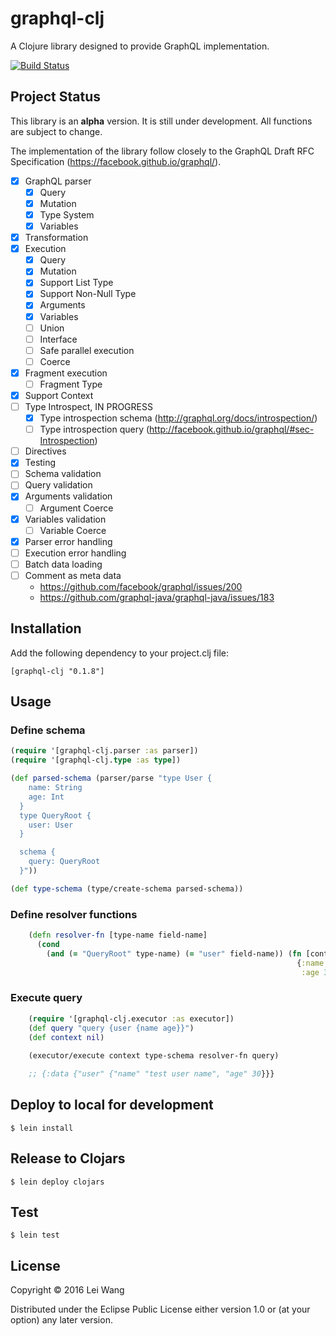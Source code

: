 # graphql-clj

A Clojure library designed to provide GraphQL implementation.

[![Build Status](https://travis-ci.org/tendant/graphql-clj.svg?branch=master)](https://travis-ci.org/tendant/graphql-clj)

## Project Status

This library is an **alpha** version. It is still under development. All functions are subject to change.

The implementation of the library follow closely to the GraphQL Draft RFC Specification (https://facebook.github.io/graphql/).

- [x] GraphQL parser
    * [x] Query
    * [x] Mutation
    * [x] Type System
    * [x] Variables
- [x] Transformation
- [x] Execution
    * [x] Query
    * [x] Mutation
    * [x] Support List Type
    * [x] Support Non-Null Type
    * [x] Arguments
    * [x] Variables
    * [ ] Union
    * [ ] Interface
    * [ ] Safe parallel execution
    * [ ] Coerce
- [x] Fragment execution
    * [ ] Fragment Type
- [x] Support Context
- [ ] Type Introspect, IN PROGRESS
    * [x] Type introspection schema (http://graphql.org/docs/introspection/)
    * [ ] Type introspection query (http://facebook.github.io/graphql/#sec-Introspection)
- [ ] Directives
- [x] Testing
- [ ] Schema validation
- [ ] Query validation
- [X] Arguments validation
    * [ ] Argument Coerce
- [X] Variables validation
    * [ ] Variable Coerce
- [X] Parser error handling
- [ ] Execution error handling
- [ ] Batch data loading
- [ ] Comment as meta data
    * https://github.com/facebook/graphql/issues/200
    * https://github.com/graphql-java/graphql-java/issues/183

## Installation

Add the following dependency to your project.clj file:

    [graphql-clj "0.1.8"]

## Usage

### Define schema

```clojure
(require '[graphql-clj.parser :as parser])
(require '[graphql-clj.type :as type])

(def parsed-schema (parser/parse "type User {
    name: String
    age: Int
  }
  type QueryRoot {
    user: User
  }

  schema {
    query: QueryRoot
  }"))

(def type-schema (type/create-schema parsed-schema))
```

### Define resolver functions

```clojure
    (defn resolver-fn [type-name field-name]
      (cond
        (and (= "QueryRoot" type-name) (= "user" field-name)) (fn [context parent & args]
                                                                {:name "test user name"
                                                                 :age 30})))
```
### Execute query
```clojure
    (require '[graphql-clj.executor :as executor])
    (def query "query {user {name age}}")
    (def context nil)
    
    (executor/execute context type-schema resolver-fn query)

    ;; {:data {"user" {"name" "test user name", "age" 30}}}
```
## Deploy to local for development

    $ lein install

## Release to Clojars

    $ lein deploy clojars

## Test

    $ lein test

## License

Copyright © 2016 Lei Wang

Distributed under the Eclipse Public License either version 1.0 or (at
your option) any later version.
